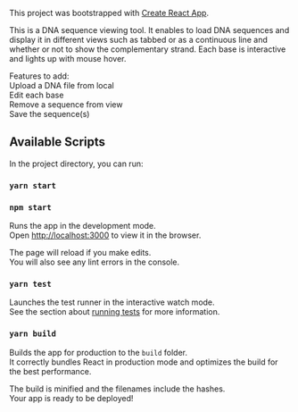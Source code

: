 This project was bootstrapped with [Create React App](https://github.com/facebook/create-react-app).

This is a DNA sequence viewing tool. It enables to load DNA sequences and display it in different views
such as tabbed or as a continuous line and whether or not to show the complementary strand. Each base
is interactive and lights up with mouse hover.

Features to add:<br />
Upload a DNA file from local<br />
Edit each base<br />
Remove a sequence from view<br />
Save the sequence(s)<br />

## Available Scripts

In the project directory, you can run:

### `yarn start`
### `npm start`

Runs the app in the development mode.<br />
Open [http://localhost:3000](http://localhost:3000) to view it in the browser.

The page will reload if you make edits.<br />
You will also see any lint errors in the console.

### `yarn test`

Launches the test runner in the interactive watch mode.<br />
See the section about [running tests](https://facebook.github.io/create-react-app/docs/running-tests) for more information.

### `yarn build`

Builds the app for production to the `build` folder.<br />
It correctly bundles React in production mode and optimizes the build for the best performance.

The build is minified and the filenames include the hashes.<br />
Your app is ready to be deployed!
